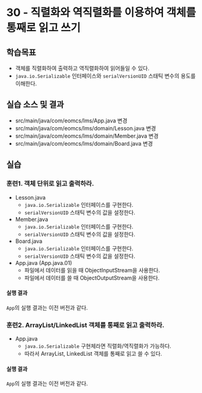 # 30 - 직렬화와 역직렬화를 이용하여 객체를 통째로 읽고 쓰기

## 학습목표

- 객체를 직렬화하여 출력하고 역직렬화하여 읽어들일 수 있다.
- `java.io.Serializable` 인터페이스와 `serialVersionUID` 스태틱 변수의 용도를 이해한다. 

## 실습 소스 및 결과

- src/main/java/com/eomcs/lms/App.java 변경
- src/main/java/com/eomcs/lms/domain/Lesson.java 변경
- src/main/java/com/eomcs/lms/domain/Member.java 변경
- src/main/java/com/eomcs/lms/domain/Board.java 변경

## 실습

### 훈련1. 객체 단위로 읽고 출력하라.

- Lesson.java
    - `java.io.Serializable` 인터페이스를 구현한다.
    - `serialVersionUID` 스태틱 변수의 값을 설정한다.
- Member.java
    - `java.io.Serializable` 인터페이스를 구현한다.
    - `serialVersionUID` 스태틱 변수의 값을 설정한다.
- Board.java
    - `java.io.Serializable` 인터페이스를 구현한다.
    - `serialVersionUID` 스태틱 변수의 값을 설정한다.
- App.java (App.java.01)
    - 파일에서 데이터를 읽을 때 ObjectInputStream을 사용한다.
    - 파일에서 데이터를 쓸 때 ObjectOutputStream을 사용한다.

#### 실행 결과

`App`의 실행 결과는 이전 버전과 같다.

### 훈련2. ArrayList/LinkedList 객체를 통째로 읽고 출력하라.

- App.java
    - `java.io.Serializable` 구현체라면 직렬화/역직렬화가 가능하다.
    - 따라서 ArrayList, LinkedList 객체를 통째로 읽고 쓸 수 있다.

#### 실행 결과

`App`의 실행 결과는 이전 버전과 같다.